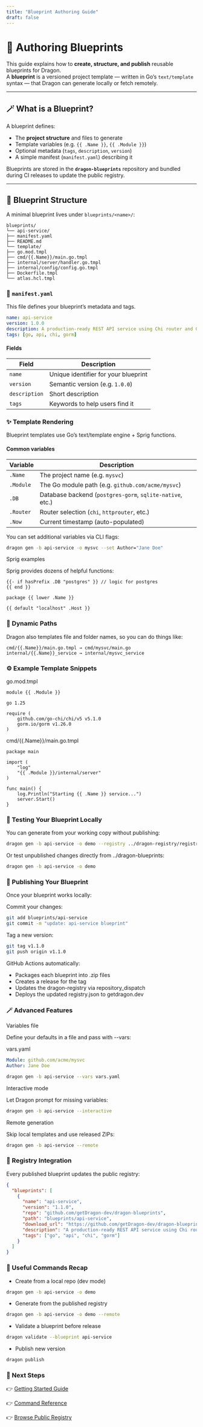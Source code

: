 ```yaml
---
title: "Blueprint Authoring Guide"
draft: false
---
```


# 🧱 Authoring Blueprints

This guide explains how to **create, structure, and publish** reusable blueprints for Dragon.  
A **blueprint** is a versioned project template — written in Go’s `text/template` syntax — that Dragon can generate locally or fetch remotely.

---

## 🪄 What is a Blueprint?

A blueprint defines:

- The **project structure** and files to generate  
- Template variables (e.g. `{{ .Name }}`, `{{ .Module }}`)  
- Optional metadata (`tags`, `description`, `version`)  
- A simple manifest (`manifest.yaml`) describing it  

Blueprints are stored in the **`dragon-blueprints`** repository and bundled during CI releases to update the public registry.

---

## 🧩 Blueprint Structure

A minimal blueprint lives under `blueprints/<name>/`:

```
blueprints/
└── api-service/
├── manifest.yaml
├── README.md
└── template/
├── go.mod.tmpl
├── cmd/{{.Name}}/main.go.tmpl
├── internal/server/handler.go.tmpl
├── internal/config/config.go.tmpl
├── Dockerfile.tmpl
└── atlas.hcl.tmpl
```


### 🧾 `manifest.yaml`
This file defines your blueprint’s metadata and tags.

```yaml
name: api-service
version: 1.0.0
description: A production-ready REST API service using Chi router and GORM.
tags: [go, api, chi, gorm]
```

#### Fields
| Field         | Description                          |
| ------------- | ------------------------------------ |
| `name`        | Unique identifier for your blueprint |
| `version`     | Semantic version (e.g. `1.0.0`)      |
| `description` | Short description                    |
| `tags`        | Keywords to help users find it       |

### ✨ Template Rendering

Blueprint templates use Go’s text/template engine + Sprig functions.
#### Common variables
| Variable  | Description                                               |
| --------- | --------------------------------------------------------- |
| `.Name`   | The project name (e.g. `mysvc`)                           |
| `.Module` | The Go module path (e.g. `github.com/acme/mysvc`)         |
| `.DB`     | Database backend (`postgres-gorm`, `sqlite-native`, etc.) |
| `.Router` | Router selection (`chi`, `httprouter`, etc.)              |
| `.Now`    | Current timestamp (auto-populated)                        |

You can set additional variables via CLI flags:
```bash
dragon gen -b api-service -o mysvc --set Author="Jane Doe"
```

Sprig examples

Sprig provides dozens of helpful functions:
```
{{- if hasPrefix .DB "postgres" }} // logic for postgres
{{ end }}

package {{ lower .Name }}

{{ default "localhost" .Host }}
```

### 🧠 Dynamic Paths

Dragon also templates file and folder names, so you can do things like:
```
cmd/{{.Name}}/main.go.tmpl → cmd/mysvc/main.go
internal/{{.Name}}_service → internal/mysvc_service
```

### ⚙️ Example Template Snippets

go.mod.tmpl
```
module {{ .Module }}

go 1.25

require (
    github.com/go-chi/chi/v5 v5.1.0
    gorm.io/gorm v1.26.0
)
```

cmd/{{.Name}}/main.go.tmpl
```
package main

import (
    "log"
    "{{ .Module }}/internal/server"
)

func main() {
    log.Println("Starting {{ .Name }} service...")
    server.Start()
}
```

### 🚀 Testing Your Blueprint Locally

You can generate from your working copy without publishing:
```bash
dragon gen -b api-service -o demo --registry ../dragon-registry/registry.json
```

Or test unpublished changes directly from ../dragon-blueprints:
```bash
dragon gen -b api-service -o demo
```

### 🧱 Publishing Your Blueprint

Once your blueprint works locally:

Commit your changes:
```bash
git add blueprints/api-service
git commit -m "update: api-service blueprint"
```

Tag a new version:
```bash
git tag v1.1.0
git push origin v1.1.0
```

GitHub Actions automatically:

- Packages each blueprint into .zip files
- Creates a release for the tag
- Updates the dragon-registry via repository_dispatch
- Deploys the updated registry.json to getdragon.dev

### 🪄 Advanced Features
Variables file

Define your defaults in a file and pass with --vars:

vars.yaml
```yaml
Module: github.com/acme/mysvc
Author: Jane Doe
```
```bash
dragon gen -b api-service --vars vars.yaml
```
Interactive mode

Let Dragon prompt for missing variables:
```bash
dragon gen -b api-service --interactive
```

Remote generation

Skip local templates and use released ZIPs:
```bash
dragon gen -b api-service --remote
```

### 🧩 Registry Integration

Every published blueprint updates the public registry:
```json
{
  "blueprints": [
    {
      "name": "api-service",
      "version": "1.1.0",
      "repo": "github.com/getDragon-dev/dragon-blueprints",
      "path": "blueprints/api-service",
      "download_url": "https://github.com/getDragon-dev/dragon-blueprints/releases/download/v1.1.0/api-service.zip",
      "description": "A production-ready REST API service using Chi router and GORM",
      "tags": ["go", "api", "chi", "gorm"]
    }
  ]
}
```

### 🧰 Useful Commands Recap
- Create from a local repo (dev mode)
```bash
dragon gen -b api-service -o demo
```
- Generate from the published registry
```bash
dragon gen -b api-service -o demo --remote
```
- Validate a blueprint before release
```bash
dragon validate --blueprint api-service
```
- Publish new version
```bash
dragon publish
```

### 🔗 Next Steps

👉 [Getting Started Guide](https://getdragon.dev/guide/)

👉 [Command Reference](https://getdragon.dev/command/)

👉 [Browse Public Registry](https://getdragon.dev/registry/)